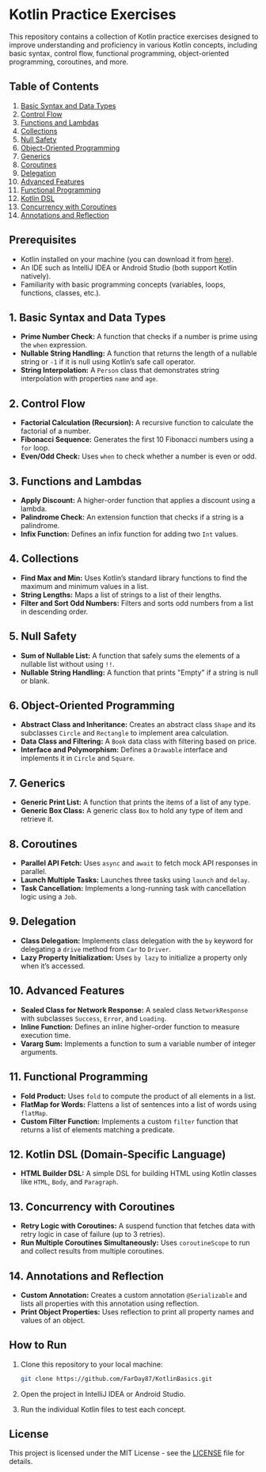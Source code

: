 # Kotlin Practice Exercises

This repository contains a collection of Kotlin practice exercises designed to improve understanding and proficiency in various Kotlin concepts, including basic syntax, control flow, functional programming, object-oriented programming, coroutines, and more.

## Table of Contents
1. [Basic Syntax and Data Types](https://github.com/FarDay87/KotlinBasics/tree/main/01_basic_syntax_and_data_types)
2. [Control Flow](https://github.com/FarDay87/KotlinBasics/tree/main/02_control_flow)
3. [Functions and Lambdas](https://github.com/FarDay87/KotlinBasics/tree/main/03_functions_and_lambdas)
4. [Collections](https://github.com/FarDay87/KotlinBasics/tree/main/04_collections)
5. [Null Safety](https://github.com/FarDay87/KotlinBasics/tree/main/05_null_safety)
6. [Object-Oriented Programming](https://github.com/FarDay87/KotlinBasics/tree/main/06_object-oriented_programming)
7. [Generics](https://github.com/FarDay87/KotlinBasics/tree/main/07_generics)
8. [Coroutines](https://github.com/FarDay87/KotlinBasics/tree/main/08_coroutines)
9. [Delegation](https://github.com/FarDay87/KotlinBasics/tree/main/09_delegation)
10. [Advanced Features](https://github.com/FarDay87/KotlinBasics/tree/main/10_advanced_features)
11. [Functional Programming](https://github.com/FarDay87/KotlinBasics/tree/main/11_functional_programming)
12. [Kotlin DSL](https://github.com/FarDay87/KotlinBasics/tree/main/12_kotlin_dsl)
13. [Concurrency with Coroutines](https://github.com/FarDay87/KotlinBasics/tree/main/13_concurrency_with_coroutines)
14. [Annotations and Reflection](https://github.com/FarDay87/KotlinBasics/tree/main/14_annotations_and_reflection)

## Prerequisites

- Kotlin installed on your machine (you can download it from [here](https://kotlinlang.org/)).
- An IDE such as IntelliJ IDEA or Android Studio (both support Kotlin natively).
- Familiarity with basic programming concepts (variables, loops, functions, classes, etc.).

## 1. Basic Syntax and Data Types
- **Prime Number Check:** A function that checks if a number is prime using the `when` expression.
- **Nullable String Handling:** A function that returns the length of a nullable string or `-1` if it is null using Kotlin’s safe call operator.
- **String Interpolation:** A `Person` class that demonstrates string interpolation with properties `name` and `age`.

## 2. Control Flow
- **Factorial Calculation (Recursion):** A recursive function to calculate the factorial of a number.
- **Fibonacci Sequence:** Generates the first 10 Fibonacci numbers using a `for` loop.
- **Even/Odd Check:** Uses `when` to check whether a number is even or odd.

## 3. Functions and Lambdas
- **Apply Discount:** A higher-order function that applies a discount using a lambda.
- **Palindrome Check:** An extension function that checks if a string is a palindrome.
- **Infix Function:** Defines an infix function for adding two `Int` values.

## 4. Collections
- **Find Max and Min:** Uses Kotlin’s standard library functions to find the maximum and minimum values in a list.
- **String Lengths:** Maps a list of strings to a list of their lengths.
- **Filter and Sort Odd Numbers:** Filters and sorts odd numbers from a list in descending order.

## 5. Null Safety
- **Sum of Nullable List:** A function that safely sums the elements of a nullable list without using `!!`.
- **Nullable String Handling:** A function that prints "Empty" if a string is null or blank.

## 6. Object-Oriented Programming
- **Abstract Class and Inheritance:** Creates an abstract class `Shape` and its subclasses `Circle` and `Rectangle` to implement area calculation.
- **Data Class and Filtering:** A `Book` data class with filtering based on price.
- **Interface and Polymorphism:** Defines a `Drawable` interface and implements it in `Circle` and `Square`.

## 7. Generics
- **Generic Print List:** A function that prints the items of a list of any type.
- **Generic Box Class:** A generic class `Box` to hold any type of item and retrieve it.

## 8. Coroutines
- **Parallel API Fetch:** Uses `async` and `await` to fetch mock API responses in parallel.
- **Launch Multiple Tasks:** Launches three tasks using `launch` and `delay`.
- **Task Cancellation:** Implements a long-running task with cancellation logic using a `Job`.

## 9. Delegation
- **Class Delegation:** Implements class delegation with the `by` keyword for delegating a `drive` method from `Car` to `Driver`.
- **Lazy Property Initialization:** Uses `by lazy` to initialize a property only when it’s accessed.

## 10. Advanced Features
- **Sealed Class for Network Response:** A sealed class `NetworkResponse` with subclasses `Success`, `Error`, and `Loading`.
- **Inline Function:** Defines an inline higher-order function to measure execution time.
- **Vararg Sum:** Implements a function to sum a variable number of integer arguments.

## 11. Functional Programming
- **Fold Product:** Uses `fold` to compute the product of all elements in a list.
- **FlatMap for Words:** Flattens a list of sentences into a list of words using `flatMap`.
- **Custom Filter Function:** Implements a custom `filter` function that returns a list of elements matching a predicate.

## 12. Kotlin DSL (Domain-Specific Language)
- **HTML Builder DSL:** A simple DSL for building HTML using Kotlin classes like `HTML`, `Body`, and `Paragraph`.

## 13. Concurrency with Coroutines
- **Retry Logic with Coroutines:** A suspend function that fetches data with retry logic in case of failure (up to 3 retries).
- **Run Multiple Coroutines Simultaneously:** Uses `coroutineScope` to run and collect results from multiple coroutines.

## 14. Annotations and Reflection
- **Custom Annotation:** Creates a custom annotation `@Serializable` and lists all properties with this annotation using reflection.
- **Print Object Properties:** Uses reflection to print all property names and values of an object.

## How to Run

1. Clone this repository to your local machine:
    ```bash
    git clone https://github.com/FarDay87/KotlinBasics.git
    ```

2. Open the project in IntelliJ IDEA or Android Studio.

3. Run the individual Kotlin files to test each concept.

## License

This project is licensed under the MIT License - see the [LICENSE](LICENSE) file for details.
